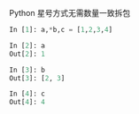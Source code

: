 Python 星号方式无需数量一致拆包

```python
In [1]: a,*b,c = [1,2,3,4]

In [2]: a
Out[2]: 1

In [3]: b
Out[3]: [2, 3]

In [4]: c
Out[4]: 4
```